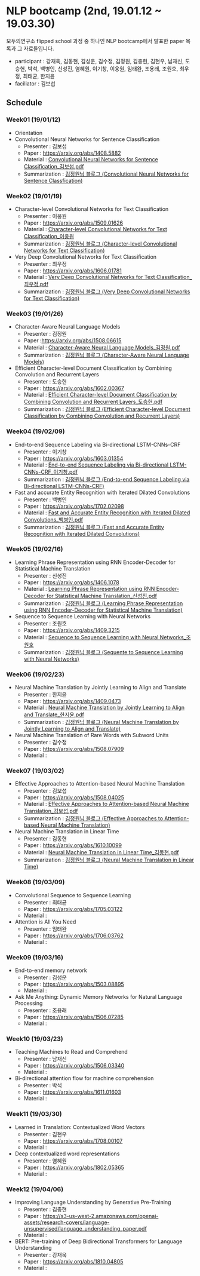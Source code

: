 # NLP bootcamp (2nd, 19.01.12 ~ 19.03.30)
모두의연구소 flipped school 과정 중 하나인 NLP bootcamp에서 발표한 paper 목록과 그 자료들입니다.

* participant : 강재욱, 김동현, 김성운, 김수정, 김정원, 김충현, 김현우, 남재신, 도승헌, 박석, 백병인, 신성진, 염혜원, 이기창, 이웅원, 임태완, 조용래, 조원호, 최우정, 최태균, 한지윤
* faciliator : 김보섭

## Schedule
### Week01 (19/01/12)
* Orientation
* Convolutional Neural Networks for Sentence Classification
	+ Presenter : 김보섭
	+ Paper :  https://arxiv.org/abs/1408.5882
	+ Material : [Convolutional Neural Networks for Sentence Classification_김보섭.pdf](https://github.com/modulabs/NLP-bootcamp/blob/master/2nd/week01/Convolutional%20Neural%20Networks%20for%20Sentence%20Classification_%EA%B9%80%EB%B3%B4%EC%84%AD.pdf) 
	+ Summarization : [김정원님 블로그 (Convolutional Neural Networks for Sentence Classfication)](https://www.quantumdl.com/entry/1%EC%A3%BC%EC%B0%A8-Convolutional-Neural-Networks-for-Sentence-Classification)
### Week02 (19/01/19)
* Character-level Convolutional Networks for Text Classification
	+ Presenter : 이웅원
	+ Paper : https://arxiv.org/abs/1509.01626
	+ Material : [Character-level Convolutional Networks for Text Classification_이웅원](https://www.notion.so/daangn/Character-level-Convolutional-Networks-for-Text-Classification-3fb5552c27b94a3099e8e79ba1a272f9)
	+ Summarization : [김정원님 블로그 (Character-level Convolutional Networks for Text Classification)](https://www.quantumdl.com/entry/Characterlevel-Convolutional-Networks-for-Text-Classification)
* Very Deep Convolutional Networks for Text Classification
	+ Presenter : 최우정
	+ Paper : https://arxiv.org/abs/1606.01781
	+ Material : [Very Deep Convolutional Networks for Text Classification_최우정.pdf](https://github.com/modulabs/NLP-bootcamp/blob/master/2nd/week02/Very%20Deep%20Convolutional%20Networks%20for%20Text%20Classification_%EC%B5%9C%EC%9A%B0%EC%A0%95.pdf)
	+ Summarization : [김정원님 블로그 (Very Deep Convolutional Networks for Text Classification)](https://www.quantumdl.com/entry/2%EC%A3%BC%EC%B0%A82-Very-Deep-Convolutional-Networks-for-Text-Classification)
### Week03 (19/01/26)
* Character-Aware Neural Language Models
  + Presenter : 김정원
  + Paper :https://arxiv.org/abs/1508.06615
  + Material : [Character-Aware Neural Language Models_김정원.pdf](https://github.com/modulabs/NLP-bootcamp/blob/master/2nd/week03/Character-Aware%20Neural%20Language%20Models_%EA%B9%80%EC%A0%95%EC%9B%90.pdf)
  + Summarization : [김정원님 블로그 (Character-Aware Neural Language Models)](https://www.quantumdl.com/entry/3%EC%A3%BC%EC%B0%A81-CharacterAware-Neural-Language-Models)
* Efficient Character-level Document Classification by Combining Convolution and Recurrent Layers
  + Presenter : 도승헌
  + Paper : https://arxiv.org/abs/1602.00367
  + Material : [Efficient Character-level Document Classification by Combining Convolution and Recurrent Layers_도승헌.pdf](https://github.com/modulabs/NLP-bootcamp/blob/master/2nd/week03/Efficient%20Character-level%20Document%20Classification%20by%20Combining%20Convolution%20and%20Recurrent%20Layers_%EB%8F%84%EC%8A%B9%ED%97%8C.pdf)
  + Summarization : [김정원님 블로그 (Efficient Character-level Document Classification by Combining Convolution and Recurrent Layers)](https://www.quantumdl.com/entry/3%EC%A3%BC%EC%B0%A82-Efficient-Characterlevel-Document-Classification-by-Combining-Convolution-and-Recurrent-Layers)
### Week04 (19/02/09)
* End-to-end Sequence Labeling via Bi-directional LSTM-CNNs-CRF
	+ Presenter : 이기창
	+ Paper : https://arxiv.org/abs/1603.01354
	+ Material : [End-to-end Sequence Labeling via Bi-directional LSTM-CNNs-CRF_이기창.pdf](https://github.com/modulabs/NLP-bootcamp/blob/master/2nd/week04/End-to-end%20Sequence%20Labeling%20via%20Bi-directional%20LSTM-CNNs-CRF_%EC%9D%B4%EA%B8%B0%EC%B0%BD.pdf)
	+ Summarization : [김정원님 블로그 (End-to-end Sequence Labeling via Bi-directional LSTM-CNNs-CRF)](https://www.quantumdl.com/entry/Endtoend-Sequence-Labeling-via-Bidirectional-LSTMCNNsCRF)
* Fast and accurate Entity Recognition with Iterated Dilated Convolutions
	+ Presenter : 백병인
	+ Paper : https://arxiv.org/abs/1702.02098
	+ Material : [Fast and Accurate Entity Recognition with Iterated Dilated Convolutions_백병인.pdf](https://github.com/modulabs/NLP-bootcamp/blob/master/2nd/week04/Fast%20and%20Accurate%20Entity%20Recognition%20with%20Iterated%20Dilated%20Convolutions_%EB%B0%B1%EB%B3%91%EC%9D%B8.pdf)
	+ Summarization : [김정원님 블로그 (Fast and Accurate Entity Recognition with Iterated Dilated Convolutions)](https://www.quantumdl.com/entry/4%EC%A3%BC%EC%B0%A82-Fast-and-Accurate-Entity-Recognition-with-Iterated-Dilated-Convolutions)
### Week05 (19/02/16)
* Learning Phrase Representation using RNN Encoder-Decoder for Statistical Machine Translation
	+ Presenter : 신성진
	+ Paper : https://arxiv.org/abs/1406.1078
	+ Material : [Learning Phrase Representation using RNN Encoder-Decoder for Statistical Machine Translation_신성진.pdf](https://github.com/modulabs/NLP-bootcamp/blob/master/2nd/week05/Learning%20Phrase%20Representation%20using%20RNN%20Encoder-Decoder%20for%20Statistical%20Machine%20Translation_%EC%8B%A0%EC%84%B1%EC%A7%84.pdf)
	+ Summarization : [김정원님 블로그 (Learning Phrase Representation using RNN Encoder-Decoder for Statistical Machine Translation)](https://www.quantumdl.com/entry/5%EC%A3%BC%EC%B0%A81-Learning-Phrase-Representation-using-RNN-EncoderDecoder-for-Statistical-Machine-Translation)
* Sequence to Sequence Learning with Neural Networks
	+ Presenter : 조원호
	+ Paper : https://arxiv.org/abs/1409.3215
	+ Material : [Sequence to Sequence Learning with Neural Networks_조원호](https://www.notion.so/Sequence-to-Sequence-Learning-with-Neural-Networks-d221d4ed2e9241e29047d95a6a9e00b2)
	+ Summarization : [김정원님 블로그 (Sequente to Sequence Learning with Neural Networks)](https://www.quantumdl.com/entry/5%EC%A3%BC%EC%B0%A82-Sequence-to-Sequence-Learning-with-Neural-Networks)
### Week06 (19/02/23)
* Neural Machine Translation by Jointly Learning to Align and Translate
  + Presenter : 한지윤
  + Paper : https://arxiv.org/abs/1409.0473
  + Material : [Neural Machine Translation by Jointly Learning to Align and Translate_한지윤.pdf](https://github.com/modulabs/NLP-bootcamp/blob/master/2nd/week06/Neural%20Machine%20Translation%20by%20Jointly%20Learning%20to%20Align%20and%20Translate_%ED%95%9C%EC%A7%80%EC%9C%A4.pdf)
  + Summarization : [김정원님 블로그 (Neural Machine Translation by Jointly Learning to Align and Translate)](https://www.quantumdl.com/entry/6%EC%A3%BC%EC%B0%A81-Neural-Machine-Translation-by-Jointly-Learning-to-Align-and-Translate)
* Neural Machine Translation of Rare Words with Subword Units
  + Presenter : 김수정
  + Paper : https://arxiv.org/abs/1508.07909
  + Material : 
### Week07 (19/03/02)
* Effective Approaches to Attention-based Neural Machine Translation
  + Presenter : 김보섭
  + Paper : https://arxiv.org/abs/1508.04025
  + Material : [Effective Approaches to Attention-based Neural Machine Translation_김보섭.pdf](https://github.com/modulabs/NLP-bootcamp/blob/master/1st/week06/Effective%20Approaches%20to%20Attention-based%20Neural%20Machine%20Translation_%EA%B9%80%EB%B3%B4%EC%84%AD.pdf)
  + Summarization : [김정원님 블로그 (Effective Approaches to Attention-based Neural Machine Translation)](https://www.quantumdl.com/entry/7%EC%A3%BC%EC%B0%A81-Effective-Approaches-to-Attentionbased-Neural-Machine-Translation?category=691904)
* Neural Machine Translation in Linear Time
  + Presenter : 김동현
  + Paper : https://arxiv.org/abs/1610.10099
  + Material : [Neural Machine Translation in Linear Time_김동현.pdf](https://github.com/modulabs/NLP-bootcamp/blob/master/2nd/week07/Neural%20Machine%20Translation%20in%20Linear%20Time_%EA%B9%80%EB%8F%99%ED%98%84.pdf)
  + Summarization : [김정원님 블로그 (Neural Machine Translation in Linear Time)](https://www.quantumdl.com/entry/7%EC%A3%BC%EC%B0%A82-Neural-Machine-Translation-in-Linear-Time)
### Week08 (19/03/09)
* Convolutional Sequence to Sequence Learning
	+ Presenter : 최태균
	+ Paper : https://arxiv.org/abs/1705.03122
	+ Material : 
* Attention is All You Need
	+ Presenter : 임태완
	+ Paper : https://arxiv.org/abs/1706.03762
	+ Material : 
### Week09 (19/03/16)
* End-to-end memory network
	+ Presenter : 김성운
	+ Paper : https://arxiv.org/abs/1503.08895
	+ Material : 
* Ask Me Anything: Dynamic Memory Networks for Natural Language Processing
	+ Presenter : 조용래
	+ Paper : https://arxiv.org/abs/1506.07285
	+ Material : 
### Week10 (19/03/23)
* Teaching Machines to Read and Comprehend
	+ Presenter : 남재신
	+ Paper : https://arxiv.org/abs/1506.03340
	+ Material : 
* Bi-directional attention flow for machine comprehension
	+ Presenter : 박석
	+ Paper : https://arxiv.org/abs/1611.01603
	+ Material : 
### Week11 (19/03/30)
* Learned in Translation: Contextualized Word Vectors
	+ Presenter : 김현우
	+ Paper : https://arxiv.org/abs/1708.00107
	+ Material : 
* Deep contextualized word representations
	+ Presenter : 염혜원
	+ Paper : https://arxiv.org/abs/1802.05365
	+ Material : 
### Week12 (19/04/06)
* Improving Language Understanding by Generative Pre-Training
	+ Presenter : 김충현
	+ Paper : https://s3-us-west-2.amazonaws.com/openai-assets/research-covers/language-unsupervised/language_understanding_paper.pdf
	+ Material : 
* BERT: Pre-training of Deep Bidirectional Transformers for Language Understanding
	+ Presenter : 강재욱
	+ Paper : https://arxiv.org/abs/1810.04805
	+ Material : 

